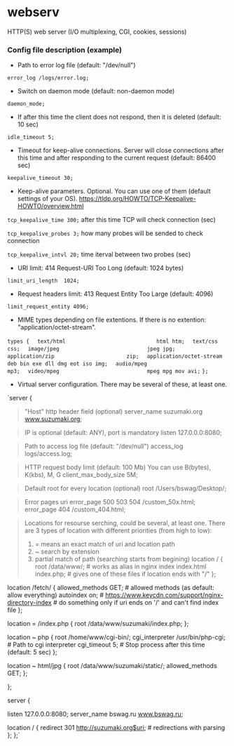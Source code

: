 # webserv
HTTP(S) web server (I/O multiplexing, CGI, cookies, sessions)

### Config file description (example)
- Path to error log file (default: "/dev/null")

`error_log /logs/error.log;`

- Switch on daemon mode (default: non-daemon mode)

`daemon_mode;
`

- If after this time the client does not respond,
then it is deleted (default: 10 sec)

`idle_timeout 5;`


- Timeout for keep-alive connections. Server will close connections after this time
and after responding to the current request (default: 86400 sec)

`keepalive_timeout 30;`

- Keep-alive parameters. Optional.
You can use one of them (default settings of your OS).
https://tldp.org/HOWTO/TCP-Keepalive-HOWTO/overview.html

`tcp_keepalive_time 300;`	after this time TCP will check connection (sec)

`tcp_keepalive_probes 3;`	how many probes will be sended to check connection

`tcp_keepalive_intvl 20;`	time iterval between two probes (sec)


- URI limit: 414 Request-URI Too Long (default: 1024 bytes)

`limit_uri_length  1024;`


- Request headers limit: 413 Request Entity Too Large (default: 4096)

`limit_request_entity 4096;`


- MIME types depending on file extentions.
If there is no extention: "application/octet-stream".

`types {`
`  text/html                             html htm;`
`  text/css                              css;`
`  image/jpeg                            jpeg jpg;`
`  application/zip                       zip;`
`  application/octet-stream              deb bin exe dll dmg eot iso img;`
`  audio/mpeg                            mp3;`
`  video/mpeg                            mpeg mpg mov avi;`
`};`

- Virtual server configuration.
There may be several of these, at least one.

`server {
  > "Host" http header field (optional)
	server_name suzumaki.org www.suzumaki.org;
  
  > IP is optional (default: ANY), port is mandatory
  listen 127.0.0.0:8080;
  
  > Path to access log file (default: "/dev/null") 
  access_log  logs/access.log;
  
  > HTTP request body limit (default: 100 Mb)
  > You can use B(bytes), K(kbs), M, G
  client_max_body_size 5M;
  
  > Default root for every location (optional)
  root /Users/bswag/Desktop/;
  
  > Error pages uri
  error_page 500 503 504 /custom_50x.html;
  error_page 404 /custom_404.html;
  
  > Locations for resourse serching, could be several, at least one.
  > There are 3 types of location with different priorities (from high to low):
  > 1. = means an exact match of uri and location path
  > 2. ~ search by extension
  > 3.   partial match of path (searching starts from begining)
  location / {
      root      /data/www/;                   # works as alias in nginx
      index     index.html index.php;         # gives one of these files if location ends with "/"
  };

  location /fetch/ {
      allowed_methods   GET;                  # allowed methods (as default: allow everything)
      autoindex     on;                       # https://www.keycdn.com/support/nginx-directory-index
                                              # do something only if uri ends on '/' and can't find index file
  };

  location = /index.php {
      root /data/www/suzumaki/index.php;
  };
  
  location ~ php {
      root /home/www/cgi-bin/;
      cgi_interpreter /usr/bin/php-cgi;       # Path to cgi interpreter
      cgi_timeout 5;                          # Stop process after this time (default: 5 sec)
  };
    
  location ~ html/jpg {
      root /data/www/suzumaki/static/;
      allowed_methods   GET;
  };
  
};

server {

  listen 127.0.0.0:8080;
  server_name bswag.ru www.bswag.ru;
  
  location / {
        redirect 301 http://suzumaki.org$uri;    # redirections with parsing
  };
};`
